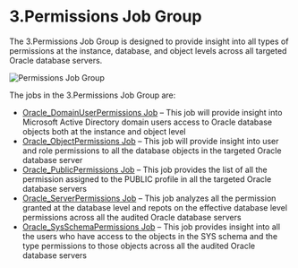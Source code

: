 # 3.Permissions Job Group

The 3.Permissions Job Group is designed to provide insight into all types of permissions at the
instance, database, and object levels across all targeted Oracle database servers.

![Permissions Job Group](/img/product_docs/accessanalyzer/solutions/databases/oracle/permissions/jobgroup33.webp)

The jobs in the 3.Permissions Job Group are:

- [Oracle_DomainUserPermissions Job](/docs/accessanalyzer/12.0/solutions/databases/oracle/permissions/oracle_domainuserpermissions.md) – This job will provide
  insight into Microsoft Active Directory domain users access to Oracle database objects both at the
  instance and object level
- [Oracle_ObjectPermissions Job](/docs/accessanalyzer/12.0/solutions/databases/oracle/permissions/oracle_objectpermissions.md) – This job will provide insight into
  user and role permissions to all the database objects in the targeted Oracle database server
- [Oracle_PublicPermissions Job](/docs/accessanalyzer/12.0/solutions/databases/oracle/permissions/oracle_publicpermissions.md) – This job provides the list of all
  the permission assigned to the PUBLIC profile in all the targeted Oracle database servers
- [Oracle_ServerPermissions Job](/docs/accessanalyzer/12.0/solutions/databases/oracle/permissions/oracle_serverpermissions.md) – This job analyzes all the permission
  granted at the database level and repots on the effective database level permissions across all
  the audited Oracle database servers
- [Oracle_SysSchemaPermissions Job](/docs/accessanalyzer/12.0/solutions/databases/oracle/permissions/oracle_sysschemapermissions.md) – This job provides insight into
  all the users who have access to the objects in the SYS schema and the type permissions to those
  objects across all the audited Oracle database servers
